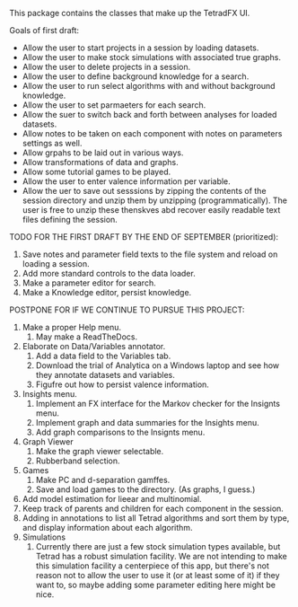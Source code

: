 This package contains the classes that make up the TetradFX UI.

Goals of first draft:

* Allow the user to start projects in a session by loading datasets.
* Allow the user to make stock simulations with associated true graphs.
* Allow the user to delete projects in a session.
* Allow the user to define background knowledge for a search.
* Allow the user to run select algorithms with and without background knowledge.
* Allow the user to set parmaeters for each search.
* Allow the suer to switch back and forth between analyses for loaded datasets.
* Allow notes to be taken on each component with notes on parameters settings as well.
* Allow grpahs to be laid out in various ways.
* Allow transformations of data and graphs.
* Allow some tutorial games to be played.
* Allow the user to enter valence information per variable.
* Allow the uer to save out sesssions by zipping the contents of the session directory
  and unzip them by unzipping (programmatically). The user is free to unzip these
  thenskves abd recover easily readable text files defining the session.

TODO FOR THE FIRST DRAFT BY THE END OF SEPTEMBER (prioritized):

1. Save notes and parameter field texts to the file system and reload on loading a session.
1. Add more standard controls to the data loader.
1. Make a parameter editor for search.
1. Make a Knowledge editor, persist knowledge.
  
POSTPONE FOR IF WE CONTINUE TO PURSUE THIS PROJECT:

1. Make a proper Help menu.
    1. May make a ReadTheDocs.
1. Elaborate on Data/Variables annotator. 
    1. Add a data field to the Variables tab.
    1. Download the trial of Analytica on a Windows laptop and see how they annotate datasets and variables.
    1. Figufre out how to persist valence information.
1. Insights menu.
    1. Implement an FX interface for the Markov checker for the Insignts menu.
    1. Implement graph and data summaries for the Insights menu.
    1. Add graph comparisons to the Insignts menu.
1. Graph Viewer
    1. Make the graph viewer selectable.
    1. Rubberband selection.
1. Games
    1. Make PC and d-separation gamffes.
    1. Save and load games to the directory. (As graphs, I guess.)
1. Add model estimation for lieear and multinomial.
1. Keep track of parents and children for each component in the session.
1. Adding in annotations to list all Tetrad algorithms and sort them by type, and display
   information about each algorithm.
1. Simulations
    1. Currently there are just a few stock simulation types available, but Tetrad has a robust simulation
       facility. We are not intending to make this simulation facility a centerpiece of this app, but
       there's not reason not to allow the user to use it (or at least some of it) if they want to, so
       maybe adding some parameter editing here might be nice.
